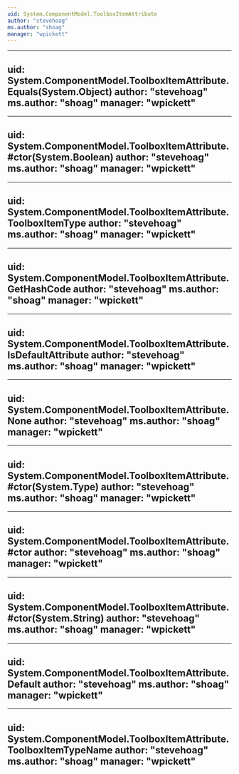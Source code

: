 ```yaml
---
uid: System.ComponentModel.ToolboxItemAttribute
author: "stevehoag"
ms.author: "shoag"
manager: "wpickett"
---
```


---
uid: System.ComponentModel.ToolboxItemAttribute.Equals(System.Object)
author: "stevehoag"
ms.author: "shoag"
manager: "wpickett"
---

---
uid: System.ComponentModel.ToolboxItemAttribute.#ctor(System.Boolean)
author: "stevehoag"
ms.author: "shoag"
manager: "wpickett"
---

---
uid: System.ComponentModel.ToolboxItemAttribute.ToolboxItemType
author: "stevehoag"
ms.author: "shoag"
manager: "wpickett"
---

---
uid: System.ComponentModel.ToolboxItemAttribute.GetHashCode
author: "stevehoag"
ms.author: "shoag"
manager: "wpickett"
---

---
uid: System.ComponentModel.ToolboxItemAttribute.IsDefaultAttribute
author: "stevehoag"
ms.author: "shoag"
manager: "wpickett"
---

---
uid: System.ComponentModel.ToolboxItemAttribute.None
author: "stevehoag"
ms.author: "shoag"
manager: "wpickett"
---

---
uid: System.ComponentModel.ToolboxItemAttribute.#ctor(System.Type)
author: "stevehoag"
ms.author: "shoag"
manager: "wpickett"
---

---
uid: System.ComponentModel.ToolboxItemAttribute.#ctor
author: "stevehoag"
ms.author: "shoag"
manager: "wpickett"
---

---
uid: System.ComponentModel.ToolboxItemAttribute.#ctor(System.String)
author: "stevehoag"
ms.author: "shoag"
manager: "wpickett"
---

---
uid: System.ComponentModel.ToolboxItemAttribute.Default
author: "stevehoag"
ms.author: "shoag"
manager: "wpickett"
---

---
uid: System.ComponentModel.ToolboxItemAttribute.ToolboxItemTypeName
author: "stevehoag"
ms.author: "shoag"
manager: "wpickett"
---
